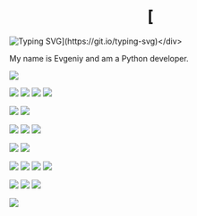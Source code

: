 # <div align="center">[
![Typing SVG](https://readme-typing-svg.herokuapp.com?color=%2336BCF7&lines=Welcome+To+My+GitHub+Profile+!)](https://git.io/typing-svg)</div> 

My name is Evgeniy and am a Python developer.    

![](https://img.shields.io/badge/Python-blue)

![](https://img.shields.io/badge/Jinja2-gray)
![](https://img.shields.io/badge/HTML-gray)
![](https://img.shields.io/badge/CSS-gray)
![](https://img.shields.io/badge/Bootstrap-gray)

![](https://img.shields.io/badge/Django-green)
![](https://img.shields.io/badge/Django%20Rest%20Framework-green)

![](https://img.shields.io/badge/-SQL-orange)
![](https://img.shields.io/badge/-PostgreSQL-orange)
![](https://img.shields.io/badge/-Radis-orange)

![](https://img.shields.io/badge/-PyTest-blue)
![](https://img.shields.io/badge/-Unittest-blue)

![](https://img.shields.io/badge/-Docker-red)
![](https://img.shields.io/badge/-Docker%20Compose-red)
![](https://img.shields.io/badge/-Nginx-red)
![](https://img.shields.io/badge/-Linux-red)

![](https://img.shields.io/badge/-Git-yellow)
![](https://img.shields.io/badge/-CI&CD-yellow)
![](https://img.shields.io/badge/-VM%20Cloud-yellow)

![](https://komarev.com/ghpvc/?username=EvgVol)
